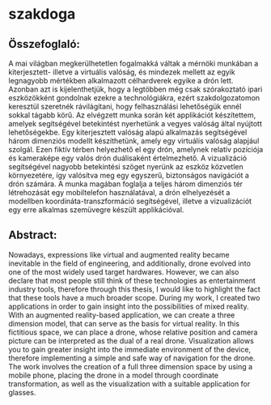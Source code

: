# szakdoga

##  Összefoglaló:


A mai világban megkerülhetetlen fogalmakká váltak a mérnöki munkában a kiterjesztett- illetve a virtuális valóság, és mindezek mellett az egyik legnagyobb mértékben alkalmazott célhardverek egyike a drón lett. Azonban azt is kijelenthetjük, hogy a legtöbben még csak szórakoztató ipari eszközökként gondolnak ezekre a technológiákra, ezért szakdolgozatomon keresztül szeretnék rávilágítani, hogy felhasználási lehetőségük ennél sokkal tágabb körű.
Az elvégzett munka során két applikációt készítettem, amelyek segítségével betekintést nyerhetünk a vegyes valóság által nyújtott lehetőségekbe. Egy kiterjesztett valóság alapú alkalmazás segítségével három dimenziós modellt készíthetünk, amely egy virtuális valóság alapjául szolgál. Ezen fiktív térben helyezhető el egy drón, amelynek relatív pozíciója és kameraképe egy valós drón duálisaként értelmezhető. A vizualizáció segítségével nagyobb betekintési szöget nyerünk az eszköz közvetlen környezetére, így valósítva meg egy egyszerű, biztonságos navigációt a drón számára. 
A munka magában foglalja a teljes három dimenziós tér létrehozását egy mobiltelefon használatával, a drón elhelyezését a modellben koordináta-transzformáció segítségével, illetve a vizualizációt egy erre alkalmas szemüvegre készült applikációval.

## **Abstract:**

Nowadays, expressions like virtual and augmented reality became inevitable in the field of engineering, and additionally, drone evolved into one of the most widely used target hardwares. However, we can also declare that most people still think of these technologies as entertainment industry tools, therefore through this thesis, I would like to highlight the fact that these tools have a much broader scope. 
During my work, I created two applications in order to gain insight into the possibilities of mixed reality. With an augmented reality-based application, we can create a three dimension model, that can serve as the basis for virtual reality. In this fictitious space, we can place a drone, whose relative position and camera picture can be interpreted as the dual of a real drone. Visualization allows you to gain greater insight into the immediate environment of the device, therefore implementing a simple and safe way of navigation for the drone. 
The work involves the creation of a full three dimension space by using a mobile phone, placing the drone in a model through coordinate transformation, as well as the visualization with a suitable application for glasses.
